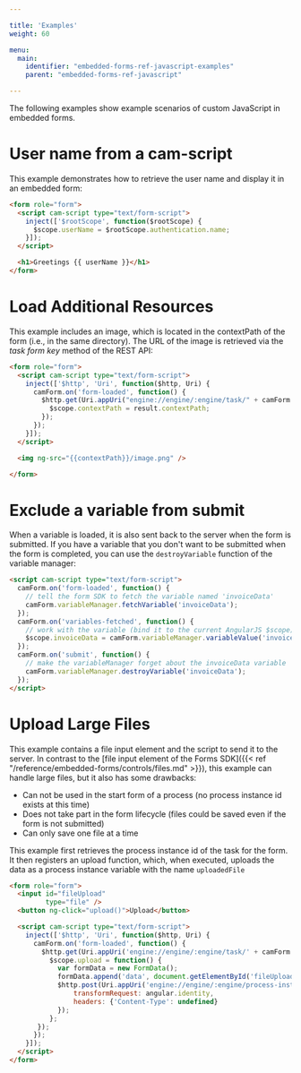 ```yaml
---

title: 'Examples'
weight: 60

menu:
  main:
    identifier: "embedded-forms-ref-javascript-examples"
    parent: "embedded-forms-ref-javascript"

---
```


The following examples show example scenarios of custom JavaScript in embedded forms.


# User name from a cam-script

This example demonstrates how to retrieve the user name and display it in an embedded form:

```html
<form role="form">
  <script cam-script type="text/form-script">
    inject(['$rootScope', function($rootScope) {
      $scope.userName = $rootScope.authentication.name;
    }]);
  </script>

  <h1>Greetings {{ userName }}</h1>
</form>
```


# Load Additional Resources

This example includes an image, which is located in the contextPath of the form (i.e., in the same directory). The URL of the image is retrieved via the _task form key_ method of the REST API:

```html
<form role="form">
  <script cam-script type="text/form-script">
    inject(['$http', 'Uri', function($http, Uri) {
      camForm.on('form-loaded', function() {
        $http.get(Uri.appUri("engine://engine/:engine/task/" + camForm.taskId + "/form")).then(function(result){
          $scope.contextPath = result.contextPath;
        });
      });
    }]);
  </script>

  <img ng-src="{{contextPath}}/image.png" />

</form>
```

# Exclude a variable from submit

When a variable is loaded, it is also sent back to the server when the form is submitted. If you have a variable that you don't want to be submitted when the form is completed, you can use the `destroyVariable` function of the variable manager:

```html
<script cam-script type="text/form-script">
  camForm.on('form-loaded', function() {
    // tell the form SDK to fetch the variable named 'invoiceData'
    camForm.variableManager.fetchVariable('invoiceData');
  });
  camForm.on('variables-fetched', function() {
    // work with the variable (bind it to the current AngularJS $scope)
    $scope.invoiceData = camForm.variableManager.variableValue('invoiceData');
  });
  camForm.on('submit', function() {
    // make the variableManager forget about the invoiceData variable
    camForm.variableManager.destroyVariable('invoiceData');
  });
</script>
```

# Upload Large Files

This example contains a file input element and the script to send it to the server. In contrast to the [file input element of the Forms SDK]({{< ref "/reference/embedded-forms/controls/files.md" >}}), this example can handle large files, but it also has some drawbacks:

* Can not be used in the start form of a process (no process instance id exists at this time)
* Does not take part in the form lifecycle (files could be saved even if the form is not submitted)
* Can only save one file at a time

This example first retrieves the process instance id of the task for the form. It then registers an upload function, which, when executed, uploads the data as a process instance variable with the name `uploadedFile`

```html
<form role="form">
  <input id="fileUpload"
         type="file" />
  <button ng-click="upload()">Upload</button>

  <script cam-script type="text/form-script">
    inject(['$http', 'Uri', function($http, Uri) {
      camForm.on('form-loaded', function() {
        $http.get(Uri.appUri('engine://engine/:engine/task/' + camForm.taskId)).then(function(result){
          $scope.upload = function() {
            var formData = new FormData();
            formData.append('data', document.getElementById('fileUpload').files[0]);
            $http.post(Uri.appUri('engine://engine/:engine/process-instance/' + result.data.processInstanceId + '/variables/uploadedFile/data'), formData, {
                transformRequest: angular.identity,
                headers: {'Content-Type': undefined}
            });
          };
       });
      });
    }]);
  </script>
</form>
```
